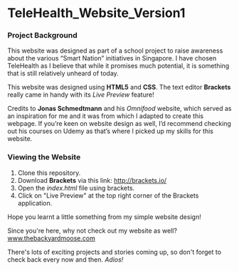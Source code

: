 # TeleHealth_Website_Version1

### Project Background
This website was designed as part of a school project to raise awareness about the various “Smart Nation” initiatives in Singapore. I have chosen TeleHealth as I believe that while it promises much potential, it is something that is still relatively unheard of today.

This website was designed using <b>HTML5</b> and <b>CSS</b>. The text editor <b>Brackets</b> really came in handy with its <i>Live Preview</i> feature!

Credits to <b>Jonas Schmedtmann</b> and his <i>Omnifood</i> website, which served as an inspiration for me and it was from which I adapted to create this webpage. If you’re keen on website design as well, I’d recommend checking out his courses on Udemy as that’s where I picked up my skills for this website.

### Viewing the Website
1) Clone this repository.
2) Download <b>Brackets</b> via this link: http://brackets.io/
3) Open the <i>index.html</i> file using brackets.
4) Click on "Live Preview" at the top right corner of the Brackets application.

Hope you learnt a little something from my simple website design! 

Since you're here, why not check out my website as well? www.thebackyardmoose.com

There's lots of exciting projects and stories coming up, so don't forget to check back every now and then. <i>Adios!</i>

